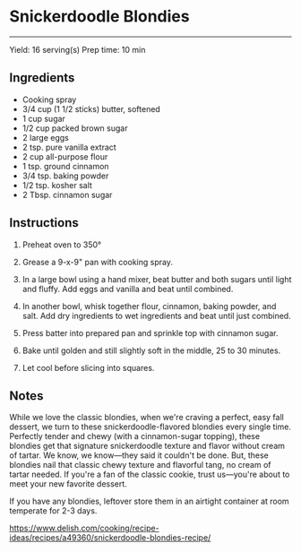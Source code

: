 # Snickerdoodle Blondies
---
Yield: 16 serving(s)
Prep time: 10 min

## Ingredients
- Cooking spray
- 3/4 cup (1 1/2 sticks) butter, softened
- 1 cup sugar
- 1/2 cup packed brown sugar
- 2 large eggs
- 2 tsp. pure vanilla extract
- 2 cup all-purpose flour
- 1 tsp. ground cinnamon
- 3/4 tsp. baking powder
- 1/2 tsp. kosher salt
- 2 Tbsp. cinnamon sugar

## Instructions
1. Preheat oven to 350°

2. Grease a 9-x-9" pan with cooking spray.

3. In a large bowl using a hand mixer, beat butter and both sugars until light and fluffy. Add eggs and vanilla and beat until combined. 

4. In another bowl, whisk together flour, cinnamon, baking powder, and salt. Add dry ingredients to wet ingredients and beat until just combined. 

5. Press batter into prepared pan and sprinkle top with cinnamon sugar. 

6. Bake until golden and still slightly soft in the middle, 25 to 30 minutes. 

7. Let cool before slicing into squares.

## Notes

While we love the classic blondies, when we're craving a perfect, easy fall dessert, we turn to these snickerdoodle-flavored blondies every single time. Perfectly tender and chewy (with a cinnamon-sugar topping), these blondies get that signature snickerdoodle texture and flavor without cream of tartar. We know, we know—they said it couldn't be done. But, these blondies nail that classic chewy texture and flavorful tang, no cream of tartar needed. If you're a fan of the classic cookie, trust us—you're about to meet your new favorite dessert.  

If you have any blondies, leftover store them in an airtight container at room temperate for 2-3 days. 

https://www.delish.com/cooking/recipe-ideas/recipes/a49360/snickerdoodle-blondies-recipe/
